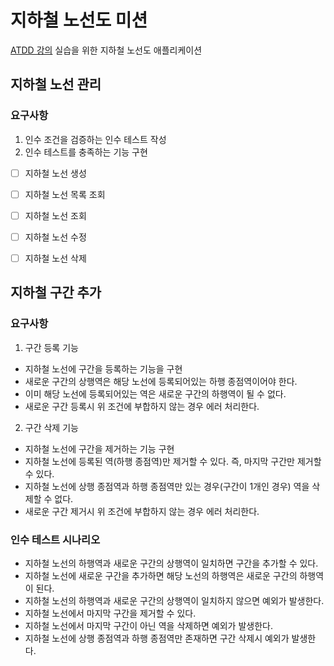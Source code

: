# 지하철 노선도 미션
[ATDD 강의](https://edu.nextstep.camp/c/R89PYi5H) 실습을 위한 지하철 노선도 애플리케이션

## 지하철 노선 관리
### 요구사항
1) 인수 조건을 검증하는 인수 테스트 작성
2) 인수 테스트를 충족하는 기능 구현
* [ ] 지하철 노선 생성  
* [ ] 지하철 노선 목록 조회  
* [ ] 지하철 노선 조회  
* [ ] 지하철 노선 수정  
* [ ] 지하철 노선 삭제


## 지하철 구간 추가
### 요구사항
1. 구간 등록 기능
  - 지하철 노선에 구간을 등록하는 기능을 구현  
  - 새로운 구간의 상행역은 해당 노선에 등록되어있는 하행 종점역이어야 한다.  
  - 이미 해당 노선에 등록되어있는 역은 새로운 구간의 하행역이 될 수 없다.  
  - 새로운 구간 등록시 위 조건에 부합하지 않는 경우 에러 처리한다.  

2. 구간 삭제 기능  
  - 지하철 노선에 구간을 제거하는 기능 구현  
  - 지하철 노선에 등록된 역(하행 종점역)만 제거할 수 있다. 즉, 마지막 구간만 제거할 수 있다.  
  - 지하철 노선에 상행 종점역과 하행 종점역만 있는 경우(구간이 1개인 경우) 역을 삭제할 수 없다.  
  - 새로운 구간 제거시 위 조건에 부합하지 않는 경우 에러 처리한다.

### 인수 테스트 시나리오
- 지하철 노선의 하행역과 새로운 구간의 상행역이 일치하면 구간을 추가할 수 있다.
- 지하철 노선에 새로운 구간을 추가하면 해당 노선의 하행역은 새로운 구간의 하행역이 된다.
- 지하철 노선의 하행역과 새로운 구간의 상행역이 일치하지 않으면 예외가 발생한다.
- 지하철 노선에서 마지막 구간을 제거할 수 있다.
- 지하철 노선에서 마지막 구간이 아닌 역을 삭제하면 예외가 발생한다.
- 지하철 노선에 상행 종점역과 하행 종점역만 존재하면 구간 삭제시 예외가 발생한다.
